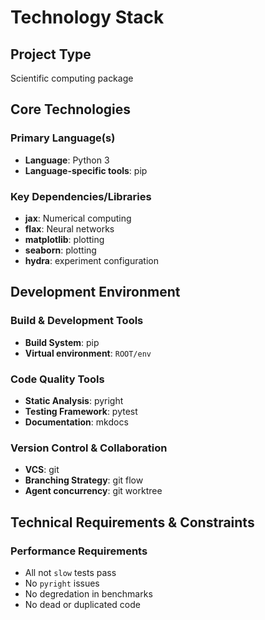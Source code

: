 # Technology Stack

## Project Type

Scientific computing package

## Core Technologies

### Primary Language(s)

  - **Language**: Python 3
  - **Language-specific tools**: pip

### Key Dependencies/Libraries

  - **jax**: Numerical computing
  - **flax**: Neural networks
  - **matplotlib**: plotting
  - **seaborn**: plotting
  - **hydra**: experiment configuration

## Development Environment

### Build & Development Tools

  - **Build System**: pip
  - **Virtual environment**: `ROOT/env`

### Code Quality Tools

  - **Static Analysis**: pyright
  - **Testing Framework**: pytest
  - **Documentation**: mkdocs

### Version Control & Collaboration
  - **VCS**: git
  - **Branching Strategy**: git flow
  - **Agent concurrency**: git worktree

## Technical Requirements & Constraints

### Performance Requirements

  - All not `slow` tests pass
  - No `pyright` issues
  - No degredation in benchmarks
  - No dead or duplicated code
